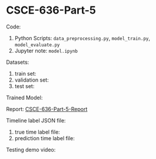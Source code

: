 # CSCE-636-Part-5

Code: 

1. Python Scripts: `data_preprocessing.py`, `model_train.py`, `model_evaluate.py` 
2. Jupyter note: `model.ipynb`



Datasets:

1.  train set:
2.  validation set:
3.  test set:



Trained Model: 



Report: [CSCE-636-Part-5-Report](https://github.com/wumrwds/CSCE-636-SPRING2020/blob/master/part5/CSCE-636-Part-5-Report.md)



Timeline label JSON file: 

1.  true time label file: 
2.  prediction time label file: 



Testing demo video:





